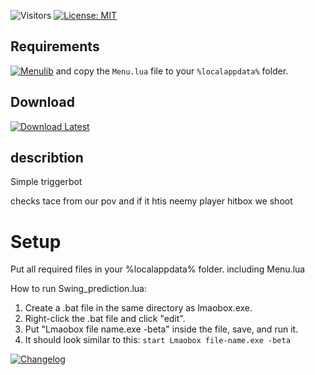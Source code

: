 ![Visitors](https://api.visitorbadge.io/api/visitors?path=https%3A%2F%2Fgithub.com%2Ftitaniummachine1%2FTriggerbot_Lua&label=Visitors&countColor=%23263759&style=plastic)
[![License: MIT](https://img.shields.io/badge/License-MIT-yellow.svg)](https://opensource.org/licenses/MIT)

## Requirements

[![Menulib](https://img.shields.io/badge/Download-Menu.lua_lnx00-blue?style=for-the-badge&logo=github)](https://github.com/lnx00/Lmaobox-LUA/blob/main/Menu.lua) and copy the `Menu.lua` file to your `%localappdata%` folder.

## Download

[![Download Latest](https://img.shields.io/github/downloads/titaniummachine1/Swing_prediction.lua/total.svg?style=for-the-badge&logo=download&label=Download%20Latest)](https://github.com/titaniummachine1/Swing_prediction.lua/releases/latest/download/Swing_prediction.lua)



## describtion
Simple triggerbot

checks tace from our pov and if it htis neemy player hitbox we shoot

# Setup
Put all required files in your %localappdata% folder.
including Menu.lua 

How to run Swing_prediction.lua:
  1. Create a .bat file in the same directory as lmaobox.exe.
  2. Right-click the .bat file and click "edit".
  3. Put "Lmaobox file name.exe -beta" inside the file, save, and run it.
  4. It should look similar to this: `start Lmaobox file-name.exe -beta`

[![Changelog](https://img.shields.io/badge/Changelog-Latest%20Release-blue?style=for-the-badge)](https://github.com/titaniummachine1/Swing_prediction.lua/compare/v1.3.9_stable...main)


